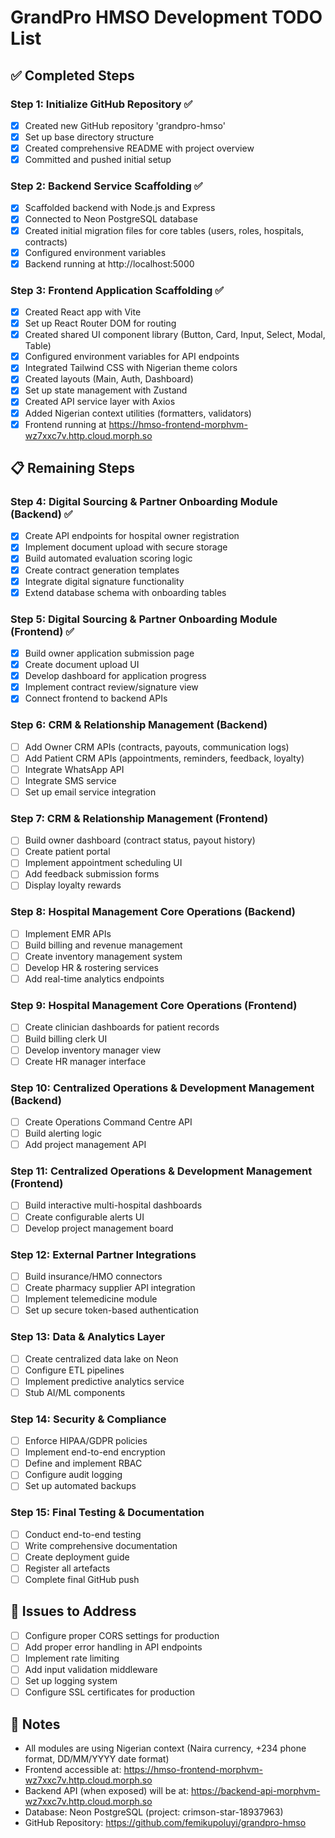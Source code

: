 # GrandPro HMSO Development TODO List

## ✅ Completed Steps

### Step 1: Initialize GitHub Repository ✅
- [x] Created new GitHub repository 'grandpro-hmso'
- [x] Set up base directory structure
- [x] Created comprehensive README with project overview
- [x] Committed and pushed initial setup

### Step 2: Backend Service Scaffolding ✅
- [x] Scaffolded backend with Node.js and Express
- [x] Connected to Neon PostgreSQL database
- [x] Created initial migration files for core tables (users, roles, hospitals, contracts)
- [x] Configured environment variables
- [x] Backend running at http://localhost:5000

### Step 3: Frontend Application Scaffolding ✅
- [x] Created React app with Vite
- [x] Set up React Router DOM for routing
- [x] Created shared UI component library (Button, Card, Input, Select, Modal, Table)
- [x] Configured environment variables for API endpoints
- [x] Integrated Tailwind CSS with Nigerian theme colors
- [x] Created layouts (Main, Auth, Dashboard)
- [x] Set up state management with Zustand
- [x] Created API service layer with Axios
- [x] Added Nigerian context utilities (formatters, validators)
- [x] Frontend running at https://hmso-frontend-morphvm-wz7xxc7v.http.cloud.morph.so

## 📋 Remaining Steps

### Step 4: Digital Sourcing & Partner Onboarding Module (Backend) ✅
- [x] Create API endpoints for hospital owner registration
- [x] Implement document upload with secure storage
- [x] Build automated evaluation scoring logic
- [x] Create contract generation templates
- [x] Integrate digital signature functionality
- [x] Extend database schema with onboarding tables

### Step 5: Digital Sourcing & Partner Onboarding Module (Frontend) ✅
- [x] Build owner application submission page
- [x] Create document upload UI
- [x] Develop dashboard for application progress
- [x] Implement contract review/signature view
- [x] Connect frontend to backend APIs

### Step 6: CRM & Relationship Management (Backend)
- [ ] Add Owner CRM APIs (contracts, payouts, communication logs)
- [ ] Add Patient CRM APIs (appointments, reminders, feedback, loyalty)
- [ ] Integrate WhatsApp API
- [ ] Integrate SMS service
- [ ] Set up email service integration

### Step 7: CRM & Relationship Management (Frontend)
- [ ] Build owner dashboard (contract status, payout history)
- [ ] Create patient portal
- [ ] Implement appointment scheduling UI
- [ ] Add feedback submission forms
- [ ] Display loyalty rewards

### Step 8: Hospital Management Core Operations (Backend)
- [ ] Implement EMR APIs
- [ ] Build billing and revenue management
- [ ] Create inventory management system
- [ ] Develop HR & rostering services
- [ ] Add real-time analytics endpoints

### Step 9: Hospital Management Core Operations (Frontend)
- [ ] Create clinician dashboards for patient records
- [ ] Build billing clerk UI
- [ ] Develop inventory manager view
- [ ] Create HR manager interface

### Step 10: Centralized Operations & Development Management (Backend)
- [ ] Create Operations Command Centre API
- [ ] Build alerting logic
- [ ] Add project management API

### Step 11: Centralized Operations & Development Management (Frontend)
- [ ] Build interactive multi-hospital dashboards
- [ ] Create configurable alerts UI
- [ ] Develop project management board

### Step 12: External Partner Integrations
- [ ] Build insurance/HMO connectors
- [ ] Create pharmacy supplier API integration
- [ ] Implement telemedicine module
- [ ] Set up secure token-based authentication

### Step 13: Data & Analytics Layer
- [ ] Create centralized data lake on Neon
- [ ] Configure ETL pipelines
- [ ] Implement predictive analytics service
- [ ] Stub AI/ML components

### Step 14: Security & Compliance
- [ ] Enforce HIPAA/GDPR policies
- [ ] Implement end-to-end encryption
- [ ] Define and implement RBAC
- [ ] Configure audit logging
- [ ] Set up automated backups

### Step 15: Final Testing & Documentation
- [ ] Conduct end-to-end testing
- [ ] Write comprehensive documentation
- [ ] Create deployment guide
- [ ] Register all artefacts
- [ ] Complete final GitHub push

## 🐛 Issues to Address

- [ ] Configure proper CORS settings for production
- [ ] Add proper error handling in API endpoints
- [ ] Implement rate limiting
- [ ] Add input validation middleware
- [ ] Set up logging system
- [ ] Configure SSL certificates for production

## 📝 Notes

- All modules are using Nigerian context (Naira currency, +234 phone format, DD/MM/YYYY date format)
- Frontend accessible at: https://hmso-frontend-morphvm-wz7xxc7v.http.cloud.morph.so
- Backend API (when exposed) will be at: https://backend-api-morphvm-wz7xxc7v.http.cloud.morph.so
- Database: Neon PostgreSQL (project: crimson-star-18937963)
- GitHub Repository: https://github.com/femikupoluyi/grandpro-hmso
